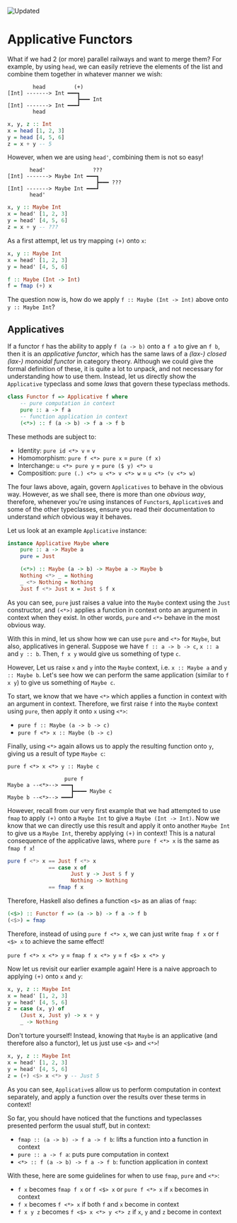 ![Updated][update-shield]
# Applicative Functors

What if we had 2 (or more) parallel railways and want to merge them? For example, by using `head`, we can easily retrieve the elements of the list and combine them together in whatever manner we wish:


```
        head         (+)
[Int] -------> Int ━━━┓
                      ┣━━━ Int
[Int] -------> Int ━━━┛
        head
```

```haskell
x, y, z :: Int
x = head [1, 2, 3]
y = head [4, 5, 6]
z = x + y -- 5
```

However, when we are using `head'`, combining them is not so easy!

```
       head'               ???
[Int] -------> Maybe Int ━━━┓
                            ┣━━━ ???
[Int] -------> Maybe Int ━━━┛
       head'
```
```haskell
x, y :: Maybe Int
x = head' [1, 2, 3]
y = head' [4, 5, 6]
z = x + y -- ???
```

As a first attempt, let us try mapping `(+)` onto `x`:


```haskell
x, y :: Maybe Int
x = head' [1, 2, 3]
y = head' [4, 5, 6]

f :: Maybe (Int -> Int)
f = fmap (+) x
```

The question now is, how do we apply `f :: Maybe (Int -> Int)` above onto `y :: Maybe Int`? 

## Applicatives
If a functor `f` has the ability to apply `f (a -> b)` onto a `f a` to give an `f b`, then it is an _applicative functor_, which has the same laws of a _(lax-) closed (lax-) monoidal functor_ in category theory. Although we could give the formal definition of these, it is quite a lot to unpack, and not necessary for understanding how to use them. Instead, let us directly show the `Applicative` typeclass and some _laws_ that govern these typeclass methods.

```haskell
class Functor f => Applicative f where
    -- pure computation in context
    pure :: a -> f a 
    -- function application in context
    (<*>) :: f (a -> b) -> f a -> f b
```

These methods are subject to:
- Identity: `pure id <*> v` = `v`
- Homomorphism: `pure f <*> pure x` = `pure (f x)`
- Interchange: `u <*> pure y` = `pure ($ y) <*> u`
- Composition: `pure (.) <*> u <*> v <*> w` = `u <*> (v <*> w)`

The four laws above, again, govern `Applicatives` to behave in the obvious way. However, as we shall see, there is more than one _obvious way_, therefore, whenever you're using instances of `Functor`s, `Applicative`s and some of the other typeclasses, ensure you read their documentation to understand _which_ obvious way it behaves.

Let us look at an example `Applicative` instance:
```haskell
instance Applicative Maybe where
    pure :: a -> Maybe a
    pure = Just

    (<*>) :: Maybe (a -> b) -> Maybe a -> Maybe b
    Nothing <*> _ = Nothing
    _ <*> Nothing = Nothing
    Just f <*> Just x = Just $ f x
```
As you can see, `pure` just raises a value into the `Maybe` context using the `Just` constructor, and `(<*>)` applies a function in context onto an argument in context when they exist. In other words, `pure` and `<*>` behave in the most obvious way.

With this in mind, let us show how we can use `pure` and `<*>` for `Maybe`, but also, applicatives in general. Suppose we have `f :: a -> b -> c`, `x :: a` and `y :: b`. Then, `f x y` would give us something of type `c`.

However, Let us raise `x` and `y` into the `Maybe` context, i.e. `x :: Maybe a` and `y :: Maybe b`. Let's see how we can perform the same application (similar to `f x y`) to give us something of `Maybe c`.

To start, we know that we have `<*>` which applies a function in context with an argument in context. Therefore, we first raise `f` into the `Maybe` context using `pure`, then apply it onto `x` using `<*>`:

- `pure f :: Maybe (a -> b -> c)`
- `pure f <*> x :: Maybe (b -> c)`

Finally, using `<*>` again allows us to apply the resulting function onto `y`, giving us a result of type `Maybe c`:

`pure f <*> x <*> y :: Maybe c`

```
                  pure f   
Maybe a --<*>--> ━━━┓
                    ┣━━━━ Maybe c
Maybe b --<*>--> ━━━┛
```

However, recall from our very first example that we had attempted to use `fmap` to apply `(+)` onto a `Maybe Int` to give a `Maybe (Int -> Int)`. Now we know that we can directly use this result and apply it onto another `Maybe Int` to give us a `Maybe Int`, thereby applying `(+)` in context! This is a natural consequence of the applicative laws, where `pure f <*> x` is the same as `fmap f x`!

```haskell
pure f <*> x == Just f <*> x
             == case x of
                    Just y -> Just $ f y
                    Nothing -> Nothing
             == fmap f x
```
Therefore, Haskell also defines a function `<$>` as an alias of `fmap`:

```haskell
(<$>) :: Functor f => (a -> b) -> f a -> f b
(<$>) = fmap
```
Therefore, instead of using `pure f <*> x`, we can just write `fmap f x` or `f <$> x` to achieve the same effect!

`pure f <*> x <*> y` = `fmap f x <*> y` = `f <$> x <*> y`

Now let us revisit our earlier example again! Here is a naive approach to applying `(+)` onto `x` and `y`:

```haskell
x, y, z :: Maybe Int
x = head' [1, 2, 3]
y = head' [4, 5, 6]
z = case (x, y) of
    (Just x, Just y) -> x + y
    _ -> Nothing
```

Don't torture yourself! Instead, knowing that `Maybe` is an applicative (and therefore also a functor), let us just use `<$>` and `<*>`!

```haskell
x, y, z :: Maybe Int
x = head' [1, 2, 3]
y = head' [4, 5, 6]
z = (+) <$> x <*> y -- Just 5
```

As you can see, `Applicative`s allow us to perform computation in context separately, and apply a function over the results over these terms in context!

So far, you should have noticed that the functions and typeclasses presented perform the usual stuff, but in context:
- `fmap :: (a -> b) -> f a -> f b`: lifts a function into a function in context
- `pure :: a -> f a`: puts pure computation in context
- `<*> :: f (a -> b) -> f a -> f b`: function application in context

With these, here are some guidelines for when to use `fmap`, `pure` and `<*>`:
- `f x` becomes `fmap f x` or `f <$> x` or `pure f <*> x` if `x` becomes in context
- `f x` becomes `f <*> x` if both `f` and `x` become in context
- `f x y z` becomes `f <$> x <*> y <*> z` if `x`, `y` and `z` become in context


[update-shield]: https://img.shields.io/badge/LAST%20UPDATED-28%20SEP%202024-57ffd8?style=for-the-badge
